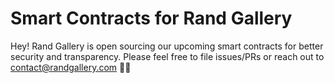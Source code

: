 # Smart Contracts for Rand Gallery

Hey! Rand Gallery is open sourcing our upcoming smart contracts for better security and transparency. Please feel free to file issues/PRs or reach out to contact@randgallery.com 🧑‍💻
